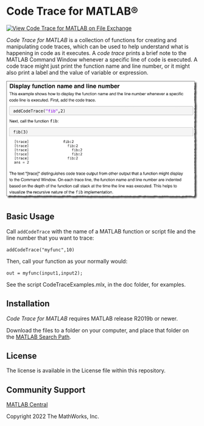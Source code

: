 # Code Trace for MATLAB&reg;

[![View Code Trace for MATLAB on File Exchange](https://www.mathworks.com/matlabcentral/images/matlab-file-exchange.svg)](https://www.mathworks.com/matlabcentral/fileexchange/118245-code-trace-for-matlab)

*Code Trace for MATLAB* is a collection of functions for creating and manipulating code traces, which can be used to help understand what is happening in code as it executes. A *code trace* prints a brief note to the MATLAB Command Window whenever a specific line of code is executed. A code trace might just print the function name and line number, or it might also print a label and the value of variable or expression.

![screen shot of displaying a function name and line number](./doc/display-function-name-and-line-number.png)

## Basic Usage 

Call `addCodeTrace` with the name of a MATLAB function or script file and the line number that you want to trace:

```
addCodeTrace("myfunc",10)
```

Then, call your function as your normally would:

```
out = myfunc(input1,input2);
```

See the script CodeTraceExamples.mlx, in the doc folder, for examples.

## Installation

*Code Trace for MATLAB* requires MATLAB release R2019b or newer.

Download the files to a folder on your computer, and place that folder on the [MATLAB Search Path](https://www.mathworks.com/help/matlab/matlab_env/what-is-the-matlab-search-path.html).

## License

The license is available in the License file within this repository.

## Community Support
[MATLAB Central](https://www.mathworks.com/matlabcentral)

Copyright 2022 The MathWorks, Inc.
